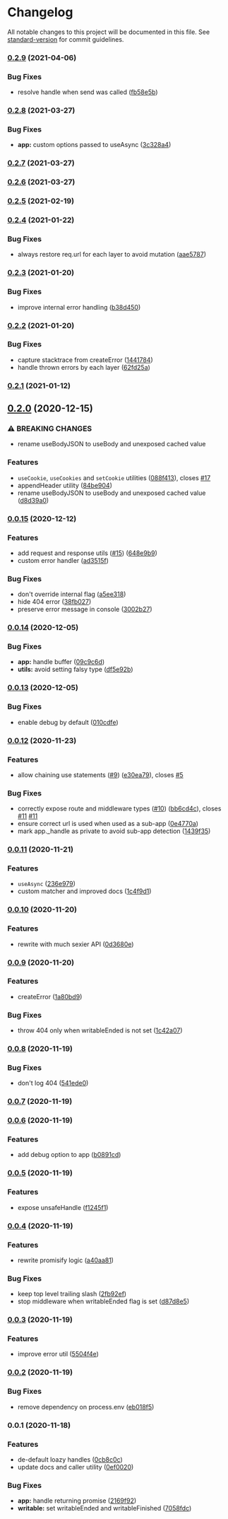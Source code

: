 # Changelog

All notable changes to this project will be documented in this file. See [standard-version](https://github.com/conventional-changelog/standard-version) for commit guidelines.

### [0.2.9](https://github.com/unjs/h3/compare/v0.2.8...v0.2.9) (2021-04-06)


### Bug Fixes

* resolve handle when send was called ([fb58e5b](https://github.com/unjs/h3/commit/fb58e5b274272ba55df4bb38b874a688b617d541))

### [0.2.8](https://github.com/unjs/h3/compare/v0.2.7...v0.2.8) (2021-03-27)


### Bug Fixes

* **app:** custom options passed to useAsync ([3c328a4](https://github.com/unjs/h3/commit/3c328a4dc0dbc215d2da82cd0abc1e8ede006665))

### [0.2.7](https://github.com/unjs/h3/compare/v0.2.6...v0.2.7) (2021-03-27)

### [0.2.6](https://github.com/unjs/h3/compare/v0.2.5...v0.2.6) (2021-03-27)

### [0.2.5](https://github.com/unjs/h3/compare/v0.2.4...v0.2.5) (2021-02-19)

### [0.2.4](https://github.com/unjs/h3/compare/v0.2.3...v0.2.4) (2021-01-22)


### Bug Fixes

* always restore req.url for each layer to avoid mutation ([aae5787](https://github.com/unjs/h3/commit/aae57876a1bad3972bec86cee385db308ac69764))

### [0.2.3](https://github.com/unjs/h3/compare/v0.2.2...v0.2.3) (2021-01-20)


### Bug Fixes

* improve internal error handling ([b38d450](https://github.com/unjs/h3/commit/b38d450e39101104333f33516d75869cd2427f9d))

### [0.2.2](https://github.com/unjs/h3/compare/v0.2.1...v0.2.2) (2021-01-20)


### Bug Fixes

* capture stacktrace from createError ([1441784](https://github.com/unjs/h3/commit/14417846554f81f44ae677bfd609517dcfd3c291))
* handle thrown errors by each layer ([62fd25a](https://github.com/unjs/h3/commit/62fd25a572de72a1f555b8f43e5e4798c392b74b))

### [0.2.1](https://github.com/unjs/h3/compare/v0.2.0...v0.2.1) (2021-01-12)

## [0.2.0](https://github.com/unjs/h3/compare/v0.0.15...v0.2.0) (2020-12-15)


### ⚠ BREAKING CHANGES

* rename useBodyJSON to useBody and unexposed cached value

### Features

* `useCookie`, `useCookies` and `setCookie` utilities ([088f413](https://github.com/unjs/h3/commit/088f413434a619a9888bfd9d1b189e56a7d00124)), closes [#17](https://github.com/unjs/h3/issues/17)
* appendHeader utility ([84be904](https://github.com/unjs/h3/commit/84be9040e2c52b625a47591e8f5107793da29f72))
* rename useBodyJSON to useBody and unexposed cached value ([d8d39a0](https://github.com/unjs/h3/commit/d8d39a0eefbc22c8d3af8e7dcee5ee8964da07e3))

### [0.0.15](https://github.com/unjs/h3/compare/v0.0.14...v0.0.15) (2020-12-12)


### Features

* add request and response utils ([#15](https://github.com/unjs/h3/issues/15)) ([648e9b9](https://github.com/unjs/h3/commit/648e9b9ceff3a8658a7e3705164d5139e6f95c99))
* custom error handler ([ad3515f](https://github.com/unjs/h3/commit/ad3515f0da8bb37d3f82a6527c459aa86a63e338))


### Bug Fixes

* don't override internal flag ([a5ee318](https://github.com/unjs/h3/commit/a5ee31888101cbe7458d7a63527d0cf07845d2a6))
* hide 404 error ([38fb027](https://github.com/unjs/h3/commit/38fb027bb5a2d3d369f7d3e333edc1342cf32914))
* preserve error message in console ([3002b27](https://github.com/unjs/h3/commit/3002b27aace50cf6d39c289b8500bb92a065fe7a))

### [0.0.14](https://github.com/unjs/h3/compare/v0.0.13...v0.0.14) (2020-12-05)


### Bug Fixes

* **app:** handle buffer ([09c9c6d](https://github.com/unjs/h3/commit/09c9c6da5bcd00ff49e815cae3c74893d4b4806d))
* **utils:** avoid setting falsy type ([df5e92b](https://github.com/unjs/h3/commit/df5e92b07ca2c096fb078c0deff50b613245c0db))

### [0.0.13](https://github.com/unjs/h3/compare/v0.0.12...v0.0.13) (2020-12-05)


### Bug Fixes

* enable debug by default ([010cdfe](https://github.com/unjs/h3/commit/010cdfe32ce80b2453489f8839c5f3d946d027a1))

### [0.0.12](https://github.com/unjs/h3/compare/v0.0.11...v0.0.12) (2020-11-23)


### Features

* allow chaining use statements ([#9](https://github.com/unjs/h3/issues/9)) ([e30ea79](https://github.com/unjs/h3/commit/e30ea7911ed378866f2c61b0ece3f332e113e821)), closes [#5](https://github.com/unjs/h3/issues/5)


### Bug Fixes

* correctly expose route and middleware types ([#10](https://github.com/unjs/h3/issues/10)) ([bb6cd4c](https://github.com/unjs/h3/commit/bb6cd4c6971fc269d6a313ebc07910898b32f178)), closes [#11](https://github.com/unjs/h3/issues/11) [#11](https://github.com/unjs/h3/issues/11)
* ensure correct url is used when used as a sub-app ([0e4770a](https://github.com/unjs/h3/commit/0e4770af89757c274b1d3e6d7c54b973a7bf9bef))
* mark app._handle as private to avoid sub-app detection ([1439f35](https://github.com/unjs/h3/commit/1439f354a7e9238113f6d8bc7687df8a5fe7bd10))

### [0.0.11](https://github.com/unjs/h3/compare/v0.0.10...v0.0.11) (2020-11-21)


### Features

* `useAsync` ([236e979](https://github.com/unjs/h3/commit/236e97953ac014dffa8977c4bf8cd6f2fa369eb7))
* custom matcher and improved docs ([1c4f9d1](https://github.com/unjs/h3/commit/1c4f9d138dde212486d1aa7acb0e2df9a8cb8aca))

### [0.0.10](https://github.com/unjs/h3/compare/v0.0.9...v0.0.10) (2020-11-20)


### Features

* rewrite with much sexier API ([0d3680e](https://github.com/unjs/h3/commit/0d3680eacab44d6a40c10b94cfba2036afc571d9))

### [0.0.9](https://github.com/unjs/h3/compare/v0.0.8...v0.0.9) (2020-11-20)


### Features

* createError ([1a80bd9](https://github.com/unjs/h3/commit/1a80bd9432b0585a474d6888e7035636307eead8))


### Bug Fixes

* throw 404 only when writableEnded is not set ([1c42a07](https://github.com/unjs/h3/commit/1c42a07e3ecc175c96dff026967298a107314f5e))

### [0.0.8](https://github.com/unjs/h3/compare/v0.0.7...v0.0.8) (2020-11-19)


### Bug Fixes

* don't log 404 ([541ede0](https://github.com/unjs/h3/commit/541ede03edc6526b953c8a0bb7f31f0dc5fc21d3))

### [0.0.7](https://github.com/unjs/h3/compare/v0.0.6...v0.0.7) (2020-11-19)

### [0.0.6](https://github.com/unjs/h3/compare/v0.0.5...v0.0.6) (2020-11-19)


### Features

* add debug option to app ([b0891cd](https://github.com/unjs/h3/commit/b0891cd13d4a7b8ed0fb981ae878185c6728b618))

### [0.0.5](https://github.com/unjs/h3/compare/v0.0.4...v0.0.5) (2020-11-19)


### Features

* expose unsafeHandle ([f1245f1](https://github.com/unjs/h3/commit/f1245f13c1a4ec1f9e1ecb4b0b73c50047ee4d3a))

### [0.0.4](https://github.com/unjs/h3/compare/v0.0.3...v0.0.4) (2020-11-19)


### Features

* rewrite promisify logic ([a40aa81](https://github.com/unjs/h3/commit/a40aa81aa80da3ba418061338bcaa6286357ab67))


### Bug Fixes

* keep top level trailing slash ([2fb92ef](https://github.com/unjs/h3/commit/2fb92efdf462f3c4098af3cac6594599839f7cde))
* stop middleware when writableEnded flag is set ([d87d8e5](https://github.com/unjs/h3/commit/d87d8e5f7a426409565d1a008b8231c793ec61ef))

### [0.0.3](https://github.com/unjs/h3/compare/v0.0.2...v0.0.3) (2020-11-19)


### Features

* improve error util ([5504f4e](https://github.com/unjs/h3/commit/5504f4e53dfb19cceb6580b00077f8c80d0b5dc5))

### [0.0.2](https://github.com/unjs/h3/compare/v0.0.1...v0.0.2) (2020-11-19)


### Bug Fixes

* remove dependency on process.env ([eb018f5](https://github.com/unjs/h3/commit/eb018f5e23a5f797a4b5d24fdbfe591994c39aef))

### 0.0.1 (2020-11-18)


### Features

* de-default loazy handles ([0cb8c0c](https://github.com/unjs/h3/commit/0cb8c0c74647278806a53f7920f8678bb47749e5))
* update docs and caller utility ([0ef0020](https://github.com/unjs/h3/commit/0ef0020da1931b8c08344008253703b91b318559))


### Bug Fixes

* **app:** handle returning promise ([2169f92](https://github.com/unjs/h3/commit/2169f92142d2e92e143913fff945628f17203779))
* **writable:** set writableEnded and writableFinished ([7058fdc](https://github.com/unjs/h3/commit/7058fdcf38a31edd1ce2afe4b05eb0b050adea78))
